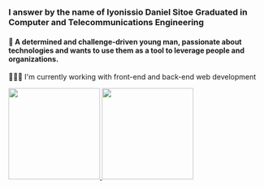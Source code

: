 ### I answer by the name of Iyonissio Daniel Sitoe Graduated in Computer and Telecommunications Engineering

#### 💬 A determined and challenge-driven young man, passionate about technologies and wants to use them as a tool to leverage people and organizations.

🧑🏽‍💻 I'm currently working with front-end and back-end web development 

<div>
  <a href="https://github.com/Iyonissio">
  <img height="180em" src="https://github-readme-stats.vercel.app/api?username=rafaballerini&show_icons=true&theme=dracula&include_all_commits=true&count_private=true"/>
  <img height="180em" src="https://github-readme-stats.vercel.app/api/top-langs/?username=rafaballerini&layout=compact&langs_count=7&theme=dracula"/>
</div>

<!--
** .

Here are some ideas to get you started:

- 🔭 I’m currently working on ...
- 🌱 I’m currently learning ...
- 👯 I’m looking to collaborate on ...
- 🤔 I’m looking for help with ...
- 💬 Ask me about ...
- 📫 How to reach me: ...
- 😄 Pronouns: ...
- ⚡ Fun fact: ...
-->
